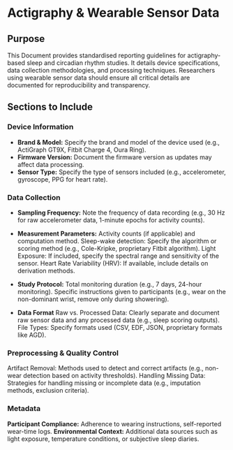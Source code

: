 # Actigraphy & Wearable Sensor Data

## Purpose

This Document  provides standardised reporting guidelines for actigraphy-based sleep and circadian rhythm studies. It details device specifications, data collection methodologies, and processing techniques. Researchers using wearable sensor data should ensure all critical details are documented for reproducibility and transparency.

## Sections to Include

### Device Information

- **Brand & Model:** Specify the brand and model of the device used (e.g., ActiGraph GT9X, Fitbit Charge 4, Oura Ring).
- **Firmware Version:** Document the firmware version as updates may affect data processing.
- **Sensor Type:** Specify the type of sensors included (e.g., accelerometer, gyroscope, PPG for heart rate).

### Data Collection

- **Sampling Frequency:** Note the frequency of data recording (e.g., 30 Hz for raw accelerometer data, 1-minute epochs for activity counts).
  
- **Measurement Parameters:**
  Activity counts (if applicable) and computation method.
  Sleep-wake detection: Specify the algorithm or scoring method (e.g., Cole-Kripke, proprietary Fitbit algorithm).
  Light Exposure: If included, specify the spectral range and sensitivity of the sensor.
  Heart Rate Variability (HRV): If available, include details on derivation methods.

- **Study Protocol:**
  Total monitoring duration (e.g., 7 days, 24-hour monitoring).
  Specific instructions given to participants (e.g., wear on the non-dominant wrist, remove only during showering).

- **Data Format**
   Raw vs. Processed Data: Clearly separate and document raw sensor data and any processed data (e.g., sleep scoring outputs).
  File Types: Specify formats used (CSV, EDF, JSON, proprietary formats like AGD).

### Preprocessing & Quality Control

  Artifact Removal: Methods used to detect and correct artifacts (e.g., non-wear detection based on activity thresholds).
  Handling Missing Data: Strategies for handling missing or incomplete data (e.g., imputation methods, exclusion criteria).

### Metadata

  **Participant Compliance:** Adherence to wearing instructions, self-reported wear-time logs.
  **Environmental Context:** Additional data sources such as light exposure, temperature conditions, or subjective sleep diaries.
